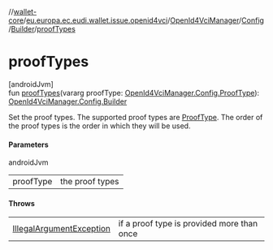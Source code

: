 //[wallet-core](../../../../../index.md)/[eu.europa.ec.eudi.wallet.issue.openid4vci](../../../index.md)/[OpenId4VciManager](../../index.md)/[Config](../index.md)/[Builder](index.md)/[proofTypes](proof-types.md)

# proofTypes

[androidJvm]\
fun [proofTypes](proof-types.md)(vararg proofType: [OpenId4VciManager.Config.ProofType](../-proof-type/index.md)): [OpenId4VciManager.Config.Builder](index.md)

Set the proof types. The supported proof types are [ProofType](../-proof-type/index.md). The order of the proof types is the order in which they will be used.

#### Parameters

androidJvm

| | |
|---|---|
| proofType | the proof types |

#### Throws

| | |
|---|---|
| [IllegalArgumentException](https://kotlinlang.org/api/latest/jvm/stdlib/kotlin/-illegal-argument-exception/index.html) | if a proof type is provided more than once |
